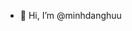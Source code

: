 - 👋 Hi, I’m @minhdanghuu

<!---
minhdanghuu/minhdanghuu is a ✨ special ✨ repository because its `README.md` (this file) appears on your GitHub profile.
You can click the Preview link to take a look at your changes.
--->

